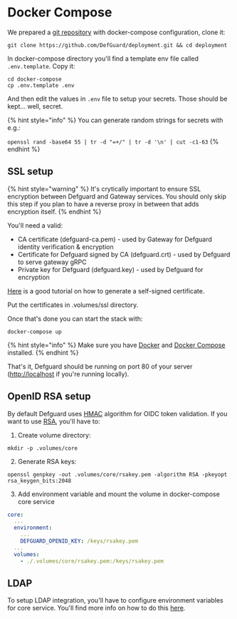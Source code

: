 # Docker Compose

We prepared a [git repository](https://github.com/DefGuard/deployment) with docker-compose configuration, clone it:

```
git clone https://github.com/DefGuard/deployment.git && cd deployment
```

In docker-compose directory you'll find a template env file called `.env.template`. Copy it:

```
cd docker-compose
cp .env.template .env
```

And then edit the values in `.env` file to setup your secrets. Those should be kept... well, secret.

{% hint style="info" %}
You can generate random strings for secrets with e.g.:

`openssl rand -base64 55 | tr -d "=+/" | tr -d '\n' | cut -c1-63`
{% endhint %}

## SSL setup

{% hint style="warning" %}
It's crytically important to ensure SSL encryption between Defguard and Gateway services. You should only skip this step if you plan to have a reverse proxy in between that adds encryption itself.
{% endhint %}

You'll need a valid:

* CA certificate (defguard-ca.pem) - used by Gateway for Defguard identity verification & encryption
* Certificate for Defguard signed by CA (defguard.crt) - used by Defguard to serve gateway gRPC
* Private key for Defguard (defguard.key) - used by Defguard for encryption

[Here](https://deliciousbrains.com/ssl-certificate-authority-for-local-https-development/) is a good tutorial on how to generate a self-signed certificate.

Put the certificates in .volumes/ssl directory.

Once that's done you can start the stack with:

```
docker-compose up
```

{% hint style="info" %}
Make sure you have [Docker](https://www.docker.com/get-started/) and [Docker Compose](https://docs.docker.com/compose/install/) installed.
{% endhint %}

That's it, Defguard should be running on port 80 of your server ([http://localhost](http://localhost) if you're running locally).

## OpenID RSA setup

By default Defguard uses [HMAC](https://en.wikipedia.org/wiki/HMAC) algorithm for OIDC token validation. If you want to use [RSA](https://en.wikipedia.org/wiki/RSA\_\(cryptosystem\)), you'll have to:

1. Create volume directory:

```
mkdir -p .volumes/core
```

2. Generate RSA keys:

```
openssl genpkey -out .volumes/core/rsakey.pem -algorithm RSA -pkeyopt rsa_keygen_bits:2048
```

3. Add environment variable and mount the volume in docker-compose core service

```yaml
core:
  ...
  environment:
    ...
    DEFGUARD_OPENID_KEY: /keys/rsakey.pem
  ...
  volumes:
    - ./.volumes/core/rsakey.pem:/keys/rsakey.pem
```

## LDAP

To setup LDAP integration, you'll have to configure environment variables for core service. You'll find more info on how to do this [here](../ldap-synchronization-setup.md).
